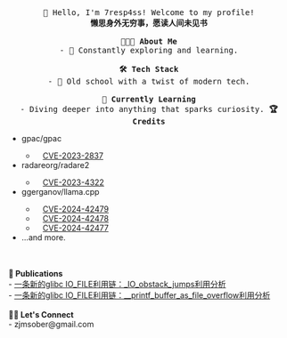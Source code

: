 <p align="center">
    <samp>
        <br>👋 Hello, I'm 7resp4ss! Welcome to my profile!
        <br><strong>懒思身外无穷事，愿读人间未见书</strong>
        <br><br><strong>👨🏻‍💻&nbsp;About Me</strong>
        <br>-&nbsp;🌱&nbsp;Constantly exploring and learning.
        <br><br><strong>🛠 Tech Stack</strong>
        <br>-&nbsp;🦕&nbsp;Old school with a twist of modern tech.
        <br><br><strong>🔧&nbsp;Currently Learning</strong>
        <br>-&nbsp;Diving deeper into anything that sparks curiosity.
        <strong>🏆 Credits</strong>
        <ul>
            <li>gpac/gpac</li>
            <ul>
                <li>&emsp;<a href="https://cve.mitre.org/cgi-bin/cvename.cgi?name=CVE-2023-2837">CVE-2023-2837</a></li>
            </ul>
            <li>radareorg/radare2</li>
            <ul>
                <li>&emsp;<a href="https://cve.mitre.org/cgi-bin/cvename.cgi?name=CVE-2023-4322">CVE-2023-4322</a></li>
            </ul>
            <li>ggerganov/llama.cpp</li>
            <ul>
                <li>&emsp;<a href="https://github.com/ggerganov/llama.cpp/security/advisories/GHSA-wcr5-566p-9cwj">CVE-2024-42479</a></li>
                <li>&emsp;<a href="https://github.com/ggerganov/llama.cpp/security/advisories/GHSA-5vm9-p64x-gqw9">CVE-2024-42478</a></li>
                <li>&emsp;<a href="https://github.com/ggerganov/llama.cpp/security/advisories/GHSA-mqp6-7pv6-fqjf">CVE-2024-42477</a></li>
            </ul>
            <li>...and more.</li>
        </ul>
        <br><br><strong>📕 Publications</strong>
        <br>- <a href="https://www.cnblogs.com/7resp4ss/p/17486261.html" target="_blank">一条新的glibc IO_FILE利用链：_IO_obstack_jumps利用分析</a>
        <br>- <a href="https://bbs.kanxue.com/thread-276471.htm" target="_blank">一条新的glibc IO_FILE利用链：__printf_buffer_as_file_overflow利用分析</a>
        <br><br><strong>🤝🏻&nbsp;Let's Connect</strong>
        <br>- zjmsober@gmail.com
    </samp>
</p>
